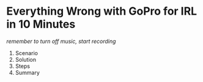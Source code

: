 # Everything Wrong with GoPro for IRL in 10 Minutes

*remember to turn off music, start recording*

1. Scenario
2. Solution
3. Steps
4. Summary

